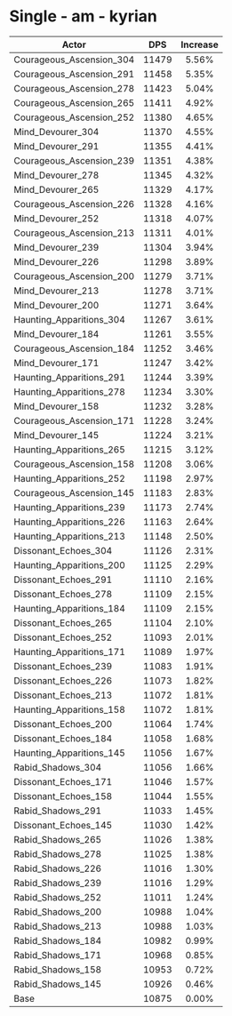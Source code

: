 # Single - am - kyrian
| Actor | DPS | Increase |
|---|:---:|:---:|
|Courageous_Ascension_304|11479|5.56%|
|Courageous_Ascension_291|11458|5.35%|
|Courageous_Ascension_278|11423|5.04%|
|Courageous_Ascension_265|11411|4.92%|
|Courageous_Ascension_252|11380|4.65%|
|Mind_Devourer_304|11370|4.55%|
|Mind_Devourer_291|11355|4.41%|
|Courageous_Ascension_239|11351|4.38%|
|Mind_Devourer_278|11345|4.32%|
|Mind_Devourer_265|11329|4.17%|
|Courageous_Ascension_226|11328|4.16%|
|Mind_Devourer_252|11318|4.07%|
|Courageous_Ascension_213|11311|4.01%|
|Mind_Devourer_239|11304|3.94%|
|Mind_Devourer_226|11298|3.89%|
|Courageous_Ascension_200|11279|3.71%|
|Mind_Devourer_213|11278|3.71%|
|Mind_Devourer_200|11271|3.64%|
|Haunting_Apparitions_304|11267|3.61%|
|Mind_Devourer_184|11261|3.55%|
|Courageous_Ascension_184|11252|3.46%|
|Mind_Devourer_171|11247|3.42%|
|Haunting_Apparitions_291|11244|3.39%|
|Haunting_Apparitions_278|11234|3.30%|
|Mind_Devourer_158|11232|3.28%|
|Courageous_Ascension_171|11228|3.24%|
|Mind_Devourer_145|11224|3.21%|
|Haunting_Apparitions_265|11215|3.12%|
|Courageous_Ascension_158|11208|3.06%|
|Haunting_Apparitions_252|11198|2.97%|
|Courageous_Ascension_145|11183|2.83%|
|Haunting_Apparitions_239|11173|2.74%|
|Haunting_Apparitions_226|11163|2.64%|
|Haunting_Apparitions_213|11148|2.50%|
|Dissonant_Echoes_304|11126|2.31%|
|Haunting_Apparitions_200|11125|2.29%|
|Dissonant_Echoes_291|11110|2.16%|
|Dissonant_Echoes_278|11109|2.15%|
|Haunting_Apparitions_184|11109|2.15%|
|Dissonant_Echoes_265|11104|2.10%|
|Dissonant_Echoes_252|11093|2.01%|
|Haunting_Apparitions_171|11089|1.97%|
|Dissonant_Echoes_239|11083|1.91%|
|Dissonant_Echoes_226|11073|1.82%|
|Dissonant_Echoes_213|11072|1.81%|
|Haunting_Apparitions_158|11072|1.81%|
|Dissonant_Echoes_200|11064|1.74%|
|Dissonant_Echoes_184|11058|1.68%|
|Haunting_Apparitions_145|11056|1.67%|
|Rabid_Shadows_304|11056|1.66%|
|Dissonant_Echoes_171|11046|1.57%|
|Dissonant_Echoes_158|11044|1.55%|
|Rabid_Shadows_291|11033|1.45%|
|Dissonant_Echoes_145|11030|1.42%|
|Rabid_Shadows_265|11026|1.38%|
|Rabid_Shadows_278|11025|1.38%|
|Rabid_Shadows_226|11016|1.30%|
|Rabid_Shadows_239|11016|1.29%|
|Rabid_Shadows_252|11011|1.24%|
|Rabid_Shadows_200|10988|1.04%|
|Rabid_Shadows_213|10988|1.03%|
|Rabid_Shadows_184|10982|0.99%|
|Rabid_Shadows_171|10968|0.85%|
|Rabid_Shadows_158|10953|0.72%|
|Rabid_Shadows_145|10926|0.46%|
|Base|10875|0.00%|
